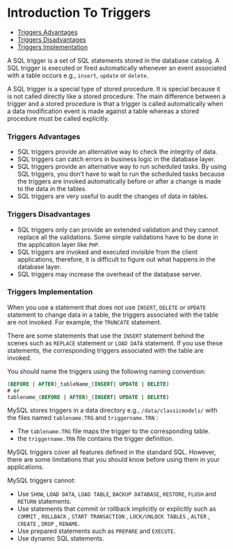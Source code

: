 # Introduction To Triggers

* [Triggers Advantages](#triggers-advantages)
* [Triggers Disadvantages](#triggers-disadvantages)
* [Triggers Implementation](#triggers-implementation)

A SQL trigger is a set of SQL statements stored in the database catalog. A SQL trigger is executed or fired automatically whenever an event associated with a table occurs e.g., `insert`, `update` or `delete`.

A SQL trigger is a special type of stored procedure. It is special because it is not called directly like a stored procedure. The main difference between a trigger and a stored procedure is that a trigger is called automatically when a data modification event is made against a table whereas a stored procedure must be called explicitly.

### Triggers Advantages
* SQL triggers provide an alternative way to check the integrity of data.
* SQL triggers can catch errors in business logic in the database layer.
* SQL triggers provide an alternative way to run scheduled tasks. By using SQL triggers, you don’t have to wait to run the scheduled tasks because the triggers are invoked automatically before or after a change is made to the data in the tables.
* SQL triggers are very useful to audit the changes of data in tables.

### Triggers Disadvantages
* SQL triggers only can provide an extended validation and they cannot replace all the validations. Some simple validations have to be done in the application layer like `PHP`.
* SQL triggers are invoked and executed invisible from the client applications, therefore, it is difficult to figure out what happens in the database layer.
* SQL triggers may increase the overhead of the database server.

### Triggers Implementation
When you use a statement that does not use `INSERT`, `DELETE` or `UPDATE` statement to change data in a table, the triggers associated with the table are not invoked. For example, the `TRUNCATE` statement.

There are some statements that use the `INSERT` statement behind the scenes such as `REPLACE` statement or `LOAD DATA` statement. If you use these statements, the corresponding triggers associated with the table are invoked.

You should name the triggers using the following naming convention:
```sql
(BEFORE | AFTER)_tableName_(INSERT| UPDATE | DELETE)
# or
tablename_(BEFORE | AFTER)_(INSERT| UPDATE | DELETE)
```

MySQL stores triggers in a data directory e.g., `/data/classicmodels/` with the files named `tablename.TRG` and `triggername.TRN` :
* The `tablename.TRG` file maps the trigger to the corresponding table.
* the `triggername.TRN` file contains the trigger definition.

MySQL triggers cover all features defined in the standard SQL. However, there are some limitations that you should know before using them in your applications.

MySQL triggers cannot:
* Use `SHOW`, `LOAD DATA`, `LOAD TABLE`, `BACKUP DATABASE`, `RESTORE`, `FLUSH` and `RETURN` statements.
* Use statements that commit or rollback implicitly or explicitly such as `COMMIT` , `ROLLBACK` , `START TRANSACTION` , `LOCK/UNLOCK TABLES` , `ALTER` , `CREATE` , `DROP` , `RENAME`.
* Use prepared statements such as `PREPARE` and `EXECUTE`.
* Use dynamic SQL statements.
